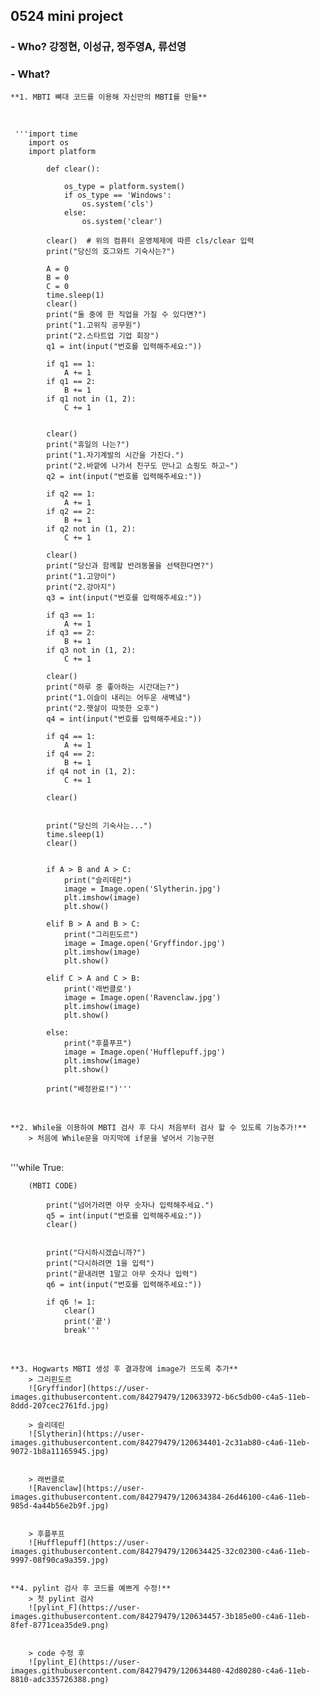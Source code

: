 
## **0524 mini project**
### - Who? 강정현, 이성규, 정주영A, 류선영
### - What?
    **1. MBTI 뼈대 코드를 이용해 자신만의 MBTI를 만듦**

<br>

     '''import time
        import os
        import platform

            def clear():   

                os_type = platform.system()
                if os_type == 'Windows':
                    os.system('cls')   
                else:
                    os.system('clear')

            clear()  # 위의 컴퓨터 운영체제에 따른 cls/clear 입력
            print("당신의 호그와트 기숙사는?")

            A = 0
            B = 0
            C = 0
            time.sleep(1) 
            clear()  
            print("둘 중에 한 직업을 가질 수 있다면?")
            print("1.고위직 공무원")
            print("2.스타트업 기업 회장")
            q1 = int(input("번호를 입력해주세요:"))

            if q1 == 1:  
                A += 1
            if q1 == 2:  
                B += 1
            if q1 not in (1, 2):
                C += 1


            clear()
            print("휴일의 나는?")
            print("1.자기계발의 시간을 가진다.")
            print("2.바깥에 나가서 친구도 만나고 쇼핑도 하고~")
            q2 = int(input("번호를 입력해주세요:"))

            if q2 == 1:
                A += 1
            if q2 == 2:
                B += 1
            if q2 not in (1, 2):
                C += 1

            clear()
            print("당신과 함께할 반려동물을 선택한다면?")
            print("1.고양이")
            print("2.강아지")
            q3 = int(input("번호를 입력해주세요:"))

            if q3 == 1:
                A += 1
            if q3 == 2:
                B += 1
            if q3 not in (1, 2):
                C += 1

            clear()
            print("하루 중 좋아하는 시간대는?")
            print("1.이슬이 내리는 어두운 새벽녘")
            print("2.햇살이 따뜻한 오후")
            q4 = int(input("번호를 입력해주세요:"))

            if q4 == 1:
                A += 1
            if q4 == 2:
                B += 1
            if q4 not in (1, 2):
                C += 1

            clear()


            print("당신의 기숙사는...")
            time.sleep(1)
            clear()


            if A > B and A > C:
                print("슬리데린")
                image = Image.open('Slytherin.jpg')
                plt.imshow(image)
                plt.show()

            elif B > A and B > C:
                print("그리핀도르")
                image = Image.open('Gryffindor.jpg')
                plt.imshow(image)
                plt.show()

            elif C > A and C > B:
                print('래번클로')
                image = Image.open('Ravenclaw.jpg')
                plt.imshow(image)
                plt.show()

            else:
                print("후플푸프")
                image = Image.open('Hufflepuff.jpg')
                plt.imshow(image)
                plt.show()

            print("배정완료!")'''
<br>
            
    **2. While을 이용하여 MBTI 검사 후 다시 처음부터 검사 할 수 있도록 기능추가!**
        > 처음에 While문을 마지막에 if문을 넣어서 기능구현 
<br>
        '''while True:

        (MBTI CODE)

            print("넘어가려면 아무 숫자나 입력해주세요.")
            q5 = int(input("번호를 입력해주세요:"))
            clear()


            print("다시하시겠습니까?")
            print("다시하려면 1을 입력")
            print("끝내려면 1말고 아무 숫자나 입력")
            q6 = int(input("번호를 입력해주세요:"))

            if q6 != 1:
                clear()
                print('끝')
                break'''
<br>
            
    **3. Hogwarts MBTI 생성 후 결과창에 image가 뜨도록 추가**
        > 그리핀도르
        ![Gryffindor](https://user-images.githubusercontent.com/84279479/120633972-b6c5db00-c4a5-11eb-8ddd-207cec2761fd.jpg)

        > 슬리데린
        ![Slytherin](https://user-images.githubusercontent.com/84279479/120634401-2c31ab80-c4a6-11eb-9072-1b8a11165945.jpg)


        > 래번클로
        ![Ravenclaw](https://user-images.githubusercontent.com/84279479/120634384-26d46100-c4a6-11eb-985d-4a44b56e2b9f.jpg)


        > 후플푸프
        ![Hufflepuff](https://user-images.githubusercontent.com/84279479/120634425-32c02300-c4a6-11eb-9997-08f90ca9a359.jpg)


    **4. pylint 검사 후 코드를 예쁘게 수정!**
        > 첫 pylint 검사
        ![pylint_F](https://user-images.githubusercontent.com/84279479/120634457-3b185e00-c4a6-11eb-8fef-8771cea35de9.png)


        > code 수정 후
        ![pylint_E](https://user-images.githubusercontent.com/84279479/120634480-42d80280-c4a6-11eb-8810-adc335726388.png)


